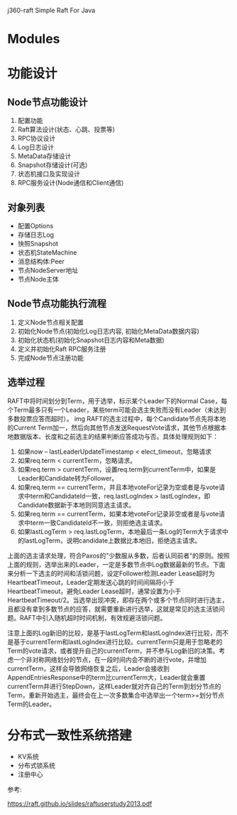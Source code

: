 j360-raft Simple Raft For Java

# Modules



# 功能设计

## Node节点功能设计

1. 配置功能
2. Raft算法设计(状态、心跳、投票等)
3. RPC协议设计
4. Log日志设计
5. MetaData存储设计
6. Snapshot存储设计(可选)
7. 状态机接口及实现设计
8. RPC服务设计(Node通信和Client通信)


## 对象列表

- 配置Options
- 存储日志Log
- 快照Snapshot
- 状态机StateMachine
- 消息结构体:Peer
- 节点NodeServer地址
- 节点Node主体


## Node节点功能执行流程

1. 定义Node节点相关配置
2. 初始化Node节点(初始化Log日志内容, 初始化MetaData数据内容)
3. 初始化状态机(初始化Snapshot日志内容和Meta数据)
4. 定义并初始化Raft RPC服务注册
5. 完成Node节点注册功能


## 选举过程

RAFT中将时间划分到Term，用于选举，标示某个Leader下的Normal Case，每个Term最多只有一个Leader，某些term可能会选主失败而没有Leader（未达到多数投票应答而超时）。 img RAFT的选主过程中，每个Candidate节点先将本地的Current Term加一，然后向其他节点发送RequestVote请求，其他节点根据本地数据版本、长度和之前选主的结果判断应答成功与否。具体处理规则如下：

1. 如果now – lastLeaderUpdateTimestamp < elect_timeout，忽略请求
2. 如果req.term < currentTerm，忽略请求。
3. 如果req.term > currentTerm，设置req.term到currentTerm中，如果是Leader和Candidate转为Follower。
4. 如果req.term == currentTerm，并且本地voteFor记录为空或者是与vote请求中term和CandidateId一致，req.lastLogIndex > lastLogIndex，即Candidate数据新于本地则同意选主请求。
5. 如果req.term == currentTerm，如果本地voteFor记录非空或者是与vote请求中term一致CandidateId不一致，则拒绝选主请求。
6. 如果lastLogTerm > req.lastLogTerm，本地最后一条Log的Term大于请求中的lastLogTerm，说明candidate上数据比本地旧，拒绝选主请求。

上面的选主请求处理，符合Paxos的"少数服从多数，后者认同前者"的原则。按照上面的规则，选举出来的Leader，一定是多数节点中Log数据最新的节点。下面来分析一下选主的时间和活锁问题，设定Follower检测Leader Lease超时为HeartbeatTimeout，Leader定期发送心跳的时间间隔将小于HeartbeatTimeout，避免Leader Lease超时，通常设置为小于 HeartbeatTimeout/2。当选举出现冲突，即存在两个或多个节点同时进行选主，且都没有拿到多数节点的应答，就需要重新进行选举，这就是常见的选主活锁问题。RAFT中引入随机超时时间机制，有效规避活锁问题。

注意上面的Log新旧的比较，是基于lastLogTerm和lastLogIndex进行比较，而不是基于currentTerm和lastLogIndex进行比较。currentTerm只是用于忽略老的Term的vote请求，或者提升自己的currentTerm，并不参与Log新旧的决策。考虑一个非对称网络划分的节点，在一段时间内会不断的进行vote，并增加currentTerm，这样会导致网络恢复之后，Leader会接收到AppendEntriesResponse中的term比currentTerm大，Leader就会重置currentTerm并进行StepDown，这样Leader就对齐自己的Term到划分节点的Term，重新开始选主，最终会在上一次多数集合中选举出一个term>=划分节点Term的Leader。


# 分布式一致性系统搭建

- KV系统
- 分布式锁系统
- 注册中心


参考:

https://raft.github.io/slides/raftuserstudy2013.pdf